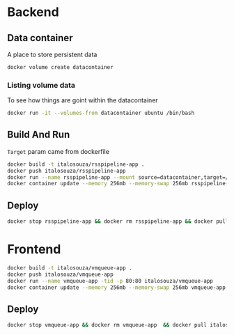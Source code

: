 # Backend


## Data container

A place to store persistent data

```bash
docker volume create datacontainer
```

### Listing volume data

To see how things are goint within the datacontainer

```bash
docker run -it --volumes-from datacontainer ubuntu /bin/bash
```

## Build And Run

   `Target` param came from dockerfile

```bash
docker build -t italosouza/rsspipeline-app .
docker push italosouza/rsspipeline-app
docker run --name rsspipeline-app --mount source=datacontainer,target=/usr/src/app/tmp -tid -p 8080:8000 italosouza/rsspipeline-app
docker container update --memory 256mb --memory-swap 256mb rsspipeline-app
```

## Deploy

```bash
docker stop rsspipeline-app && docker rm rsspipeline-app && docker pull italosouza/rsspipeline-app && docker run --name rsspipeline-app --mount source=datacontainer,target=/usr/src/app/tmp -tid -p 8080:8000 italosouza/rsspipeline-app
```

# Frontend

```bash
docker build -t italosouza/vmqueue-app .
docker push italosouza/vmqueue-app
docker run --name vmqueue-app -tid -p 80:80 italosouza/vmqueue-app
docker container update --memory 256mb --memory-swap 256mb vmqueue-app
```

## Deploy

```bash
docker stop vmqueue-app && docker rm vmqueue-app  && docker pull italosouza/vmqueue-app && docker run --name vmqueue-app -tid -p 80:80 italosouza/vmqueue-app
```
